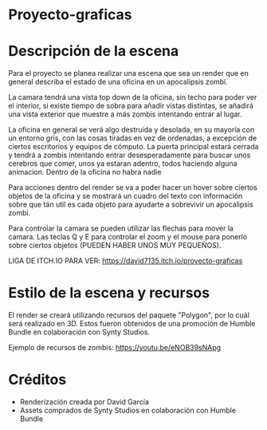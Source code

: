 # Proyecto-graficas

# **Descripción de la escena**
Para el proyecto se planea realizar una escena que sea un render que en general describa el estado de una oficina en un apocalipsis zombi.

La camara tendrá una vista top down de la oficina, sin techo para poder ver el interior, si existe tiempo de sobra para añadir vistas distintas, se añadirá una vista exterior que muestre a más zombis intentando entrar al lugar.

La oficina en general se verá algo destruida y desolada, en su mayoría con un entorno gris, con las cosas tiradas en vez de ordenadas, a excepción de ciertos escritorios y equipos de cómputo. La puerta principal estará cerrada y tendrá a zombis intentando entrar desesperadamente para buscar unos cerebros que comer, unos ya estaran adentro, todos haciendo alguna animacion. Dentro de la oficina no habra nadie

Para acciones dentro del render se va a poder hacer un hover sobre ciertos objetos de la oficina y se mostrará un cuadro del texto con información sobre que tán util es cada objeto para ayudarte a sobrevivir un apocalipsis zombi.

Para controlar la camara se pueden utilizar las flechas para mover la camara. Las teclas Q y E para controlar el zoom y el mouse para ponerlo sobre ciertos objetos (PUEDEN HABER UNOS MUY PEQUEÑOS).

LIGA DE ITCH.IO PARA VER: https://david7135.itch.io/proyecto-graficas

# **Estilo de la escena y recursos**
El render se creará utilizando recursos del paquete "Polygon", por lo cuál será realizado en 3D. Estos fueron obtenidos de una promoción de Humble Bundle en colaboración con Synty Studios.

Ejemplo de recursos de zombis: https://youtu.be/eNOB39sNApg

# **Créditos**
 - Renderización  creada por David García
 - Assets comprados de Synty Studios en colaboración con Humble Bundle
